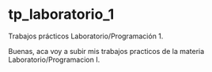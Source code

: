 # tp_laboratorio_1
Trabajos prácticos Laboratorio/Programación 1.

Buenas, aca voy a subir mis trabajos practicos de la materia Laboratorio/Programacion I.
